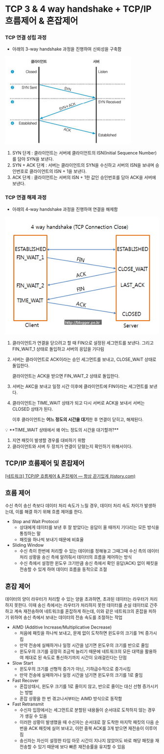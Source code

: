 # TCP 3 & 4 way handshake + TCP/IP 흐름제어 & 혼잡제어

### TCP 연결 성립 과정

- 아래의 3-way handshake 과정을 진행하여 신뢰성을 구축함

![Untitled](source_seonghoon/Untitled3.png)

1. SYN 단계 : 클라이언트는 서버에 클라이언트의 ISN(Initial Sequence Number)를 담아 SYN을 보낸다.
2. SYN + ACK 단계 : 서버는 클라이언트의 SYN을 수신하고 서버의 ISN을 보내며 승인번호로 클라이언트의 ISN + 1을 보낸다.
3. ACK 단계 : 클라이언트는 서버의 ISN + 1한 값인 승인번호를 담아 ACK을 서버에 보낸다.

### TCP 연결 해제 과정

- 아래의 4-way handshake 과정을 진행하여 연결을 해제함

![Untitled](source_seonghoon/Untitled4.png)

1. 클라이언트가 연결을 닫으려고 할 때 FIN으로 설정된 세그먼트를 보낸다. 그리고 FIN_WAIT_1 상태로 돌입하고 서버의 응답을 기다림
2. 서버는 클라이언트로 ACK이라는 승인 세그먼트를 보내고, CLOSE_WAIT 상태로 돌입한다.
    
    클라이언트는 ACK을 받으면 FIN_WAIT_2 상태로 돌입한다.
    
3. 서버는 AKC을 보내고 일정 시간 이후에 클라이언트에 FIN이라는 세그먼트를 보낸다.
4. 클라이언트는 TIME_WAIT 상태가 되고 다시 서버로 ACK을 보내서 서버는 CLOSED 상태가 된다.
    
    이후 클라이언트는 **어느 정도의 시간을 대기**한 후 연결이 닫히고, 해제된다.
    

<aside>
💡 **TIME_WAIT 상태에서 왜 어느 정도의 시간을 대기할까?**

1. 지연 패킷이 발생할 경우를 대비하기 위함
2. 클라이언트와 서버 두 장치가 연결이 닫혔는지 확인하기 위해서이다.
</aside>

## TCP/IP 흐름제어 및 혼잡제어

[[네트워크] TCP/IP 흐름제어 & 혼잡제어 — 항상 끈기있게 (tistory.com)](https://nayoungs.tistory.com/entry/%EB%84%A4%ED%8A%B8%EC%9B%8C%ED%81%AC-TCPIP-%ED%9D%90%EB%A6%84%EC%A0%9C%EC%96%B4-%ED%98%BC%EC%9E%A1%EC%A0%9C%EC%96%B4)

## 흐름 제어

수신 측이 송신 측보다 데이터 처리 속도가 느릴 경우, 데이터 처리 속도 차이가 발생하는데, 이를 해결 하기 위해 흐름 제어를 한다.

- Stop and Wait Protocol
    - 상대에게 데이터를 보낸 후 잘 받았다는 응답이 올 때까지 기다리는 모든 방식을 통칭하는 말
    - 패킷을 하나씩 보내기 때문에 비효율
- Sliding Window
    - 수신 측이 한번에 처리할 수 있는 데이터를 정해놓고 그때그때 수신 측의 데이터 처리 상황을 송신 측에 알려줘서 데이터의 흐름을 제어하는 방식
    - 수신 측에서 설정한 윈도우 크기만큼 송신 측에서 확인 응답(ACK) 없이 패킷을 전송할 수 있게 하여 데이터 흐름을 동적으로 조절

## 혼잡 제어

데이터의 양이 라우터가 처리할 수 있는 양을 초과하면, 초과된 데이터는 라우터가 처리하지 못한다. 이때 송신 측에서는 라우터가 처리하지 못한 데이터를 손실 데이터로 간주하고 계속 재전송하여 네트워크를 혼잡하게 하는데, 이와 같은 네트워크의 혼잡을 피하기 위하여 송신 측에서 보내는 데이터의 전송 속도를 조절하는 작업

- AIMD (Additive Increase/Multiplicative Decrease)
    - 처음에 패킷을 하나씩 보내고, 문제 없이 도착하면 윈도우의 크기를 1씩 증가시킴
    - 만약 전송에 실패하거나 일정 시간을 넘기면 윈도우의 크기를 반으로 줄임
    - 윈도우의 크기를 굉장히 조금씩 늘리기 때문에 네트워크의 모든 대역을 활용하여 제대로 된 속도로 통신하기까지 시간이 오래걸린다는 단점
- Slow Start
    - 윈도우의 크기를 선형적 증가가 아닌, 기하급수적으로 증가시킴
    - 만약 전송에 실패하거나 일정 시간을 넘기면 윈도우의 크기를 1로 줄임
- Fast Recover
    - 혼잡상태시, 윈도우 크기를 1로 줄이지 않고, 반으로 줄이는 대신 선형 증가시키는 방법
    - 혼잡 상황을 한 번 겪고나서부터는 AIMD 방식으로 동작함
- Fast Retransmit
    - 수신자 입장에서는 세그먼트로 분할된 내용들이 순서대로 도착하지 않는 경우가 생길 수 있음
    - 이러한 상황이 발생했을 때 수신자는 순서대로 잘 도착한 마지막 패킷의 다음 순번을 ACK 패킷에 실어 보내고, 이런 중복 ACK를 3개 받으면 재전송이 이루어짐
    - 송신자는 자신이 설정한 타임 아웃 시간이 지나지 않았어도 바로 해당 패킷을 재전송할 수 있기 때문에 보다 빠른 재전송률을 유지할 수 있음